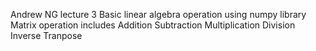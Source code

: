 Andrew NG lecture 3
Basic linear algebra operation using numpy library
Matrix operation includes
Addition
Subtraction
Multiplication
Division
Inverse
Tranpose
